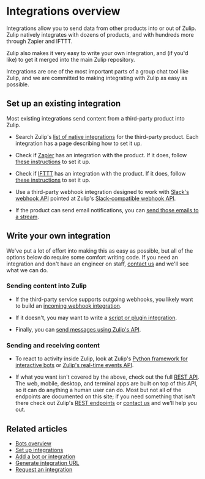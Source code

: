 # Integrations overview

Integrations allow you to send data from other products into or out of
Zulip. Zulip natively integrates with dozens of products, and with hundreds
more through Zapier and IFTTT.

Zulip also makes it very easy to write your own integration, and (if you'd
like) to get it merged into the main Zulip repository.

Integrations are one of the most important parts of a group chat tool like
Zulip, and we are committed to making integrating with Zulip as easy as
possible.

## Set up an existing integration

Most existing integrations send content from a third-party product into
Zulip.

* Search Zulip's [list of native integrations](/integrations/) for the
  third-party product. Each integration has a page describing how to set it
  up.

* Check if [Zapier](https://zapier.com/apps) has an integration with the
  product. If it does, follow [these instructions](/integrations/doc/zapier)
  to set it up.

* Check if [IFTTT](https://ifttt.com/search) has an integration with the
  product. If it does, follow [these instructions](/integrations/doc/ifttt)
  to set it up.

* Use a third-party webhook integration designed to work with
  [Slack's webhook API](https://api.slack.com/messaging/webhooks)
  pointed at Zulip's
  [Slack-compatible webhook API](/integrations/slack/slack_incoming).

* If the product can send email notifications, you can
  [send those emails to a stream](/help/message-a-stream-by-email).

## Write your own integration

We've put a lot of effort into making this as easy as possible, but
all of the options below do require some comfort writing code. If you
need an integration and don't have an engineer on staff, [contact
us](/help/contact-support) and we'll see what we can do.

### Sending content into Zulip

* If the third-party service supports outgoing webhooks, you likely want to
  build an [incoming webhook integration](/api/incoming-webhooks-overview).

* If it doesn't, you may want to write a
  [script or plugin integration](/api/non-webhook-integrations).

* Finally, you can
  [send messages using Zulip's API](/api/send-message).

### Sending and receiving content

* To react to activity inside Zulip, look at Zulip's
  [Python framework for interactive bots](/api/running-bots) or
  [Zulip's real-time events API](/api/get-events).

* If what you want isn't covered by the above, check out the full
  [REST API](/api/rest). The web, mobile, desktop, and terminal apps are
  built on top of this API, so it can do anything a human user can do. Most
  but not all of the endpoints are documented on this site; if you need
  something that isn't there check out Zulip's
  [REST endpoints](https://github.com/zulip/zulip/blob/main/zproject/urls.py)
  or [contact us](/help/contact-support) and we'll help you out.

## Related articles

* [Bots overview](/help/bots-overview)
* [Set up integrations](/help/set-up-integrations)
* [Add a bot or integration](/help/add-a-bot-or-integration)
* [Generate integration URL](/help/generate-integration-url)
* [Request an integration](/help/request-an-integration)
